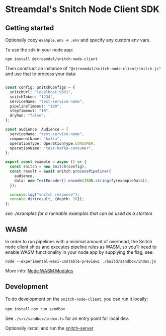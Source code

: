 # Streamdal's Snitch Node Client SDK

## Getting started

Optionally copy `example.env` -> `.env` and specify any custom env vars. 

To use the sdk in your node app:

`npm install @streamdal/snitch-node-client`

Then construct an instance of `"@streamdal/snitch-node-client/snitch.js"` and use that
to process your data:

```typescript

const config: SnitchConfigs = {
  snitchUrl: "localhost:9091",
  snitchToken: "1234",
  serviceName: "test-service-name",
  pipelineTimeout: "100",
  stepTimeout: "10",
  dryRun: "false",
};

const audience: Audience = {
  serviceName: "test-service-name",
  componentName: "kafka",
  operationType: OperationType.CONSUMER,
  operationName: "test-kafka-consumer",
};

export const example = async () => {
  const snitch = new Snitch(config);
  const result = await snitch.processPipeline({
    audience,
    data: new TextEncoder().encode(JSON.stringify(exampleData)),
  });

  console.log("snitch response");
  console.dir(result, {depth: 20});
};

```
*see ./examples for a runnable examples that can be used as a starters*

## WASM
In order to run pipelines with a minimal amount of overhead, the Snitch node client ships 
and executes pipeline rules as WASM, so you'll need to enable WASM functionality in your node app
by supplying the flag, see:

```
node --experimental-wasi-unstable-preview1 ./build/sandbox/index.js
```

More info: [Node WASM Modules](https://nodejs.org/api/all.html#all_esm_wasm-modules)

## Development  

To do development on the `snitch-node-client`, you can run it locally:

`npm install`
`npm run sandbox`

See `./src/sandbox/index.ts` for an entry point for local dev.

Optionally install and run the [snitch-server](https://github.com/streamdal/snitch-server)

